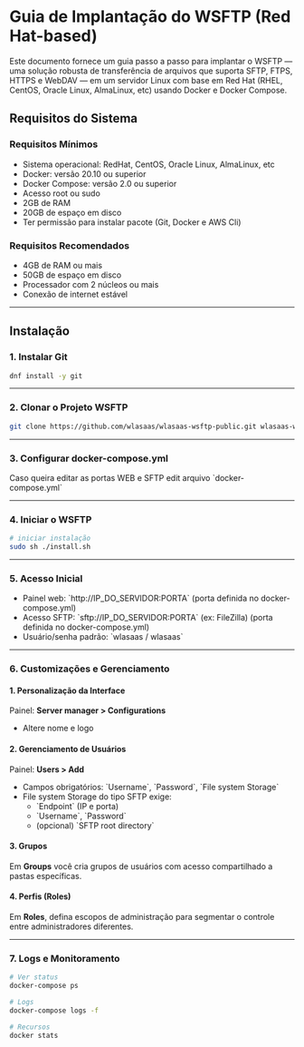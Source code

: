 # Guia de Implantação do WSFTP (Red Hat-based)

Este documento fornece um guia passo a passo para implantar o WSFTP — uma solução robusta de transferência de arquivos que suporta SFTP, FTPS, HTTPS e WebDAV — em um servidor Linux com base em Red Hat (RHEL, CentOS, Oracle Linux, AlmaLinux, etc) usando Docker e Docker Compose.

## Requisitos do Sistema

### Requisitos Mínimos
- Sistema operacional: RedHat, CentOS, Oracle Linux, AlmaLinux, etc
- Docker: versão 20.10 ou superior
- Docker Compose: versão 2.0 ou superior
- Acesso root ou sudo
- 2GB de RAM
- 20GB de espaço em disco
- Ter permissão para instalar pacote (Git, Docker e AWS Cli)

### Requisitos Recomendados
- 4GB de RAM ou mais
- 50GB de espaço em disco
- Processador com 2 núcleos ou mais
- Conexão de internet estável

---

## Instalação

### 1. Instalar Git

```bash
dnf install -y git
```

---

### 2. Clonar o Projeto WSFTP

```bash
git clone https://github.com/wlasaas/wlasaas-wsftp-public.git wlasaas-wsftp
```

---

### 3. Configurar docker-compose.yml

Caso queira editar as portas WEB e SFTP edit arquivo \`docker-compose.yml\`

---

### 4. Iniciar o WSFTP

```bash
# iniciar instalação
sudo sh ./install.sh

```

---

### 5. Acesso Inicial

- Painel web: \`http://IP_DO_SERVIDOR:PORTA\` (porta definida no docker-compose.yml)
- Acesso SFTP: \`sftp://IP_DO_SERVIDOR:PORTA\` (ex: FileZilla) (porta definida no docker-compose.yml)
- Usuário/senha padrão: \`wlasaas / wlasaas\`

---

### 6. Customizações e Gerenciamento

#### 1. Personalização da Interface

Painel: **Server manager > Configurations**
- Altere nome e logo

#### 2. Gerenciamento de Usuários

Painel: **Users > Add**
- Campos obrigatórios: \`Username\`, \`Password\`, \`File system Storage\`
- File system Storage do tipo SFTP exige:
  - \`Endpoint\` (IP e porta)
  - \`Username\`, \`Password\`
  - (opcional) \`SFTP root directory\`

#### 3. Grupos

Em **Groups** você cria grupos de usuários com acesso compartilhado a pastas específicas.

#### 4. Perfis (Roles)

Em **Roles**, defina escopos de administração para segmentar o controle entre administradores diferentes.

---

### 7. Logs e Monitoramento

```bash
# Ver status
docker-compose ps

# Logs
docker-compose logs -f

# Recursos
docker stats
```
